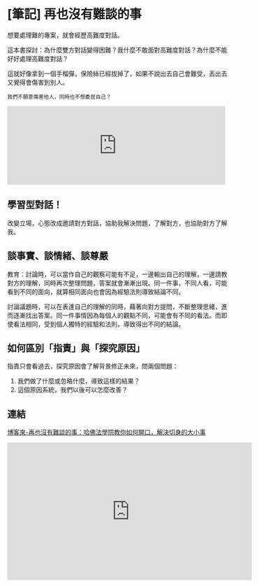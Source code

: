 # [筆記] 再也沒有難談的事



想要處理難的專案，就會經歷高難度對話。

這本書探討：為什麼雙方對話變得困難？我什麼不敢面對高難度對話？為什麼不能好好處理高難度對話？

這就好像拿到一個手榴彈，保險絲已經拔掉了，如果不說出去自己會難受，丟出去又覺得會傷害到別人。

`我們不願意傷害他人，同時也不想委屈自己？`
<!--more-->
<iframe src="https://open.firstory.me/embed/story/clnkg8jpn01sy01zb42pi78dj" height="180" width="99%" frameborder="0" scrolling="no"></iframe>

## 學習型對話！
改變立場，心態改成邀請對方對話，協助我解決問題，了解對方，也協助對方了解我。

## 談事實、談情緒、談尊嚴


教育：討論時，可以當作自己的觀察可能有不足，一邊輸出自己的理解，一邊請教對方的理解，同時再次整理問題，答案就會漸漸出現。同一件事，不同人看，可能看到不同的面向，就算相同面向也會因為經驗法則導致結論不同。

討論議題時，可以在表達自己的理解的同時，藉著向對方提問，不斷整理思緒，進而逐漸找出答案。同一件事情因為每個人的觀點不同，可能會有不同的看法。而即使看法相同，受到個人獨特的經驗和法則，導致得出不同的結論。

## 如何區別「指責」與「探究原因」
指責只會看過去，探究原因會了解背景修正未來，問兩個問題：
1. 我們做了什麼或忽略什麼，導致這樣的結果？
2. 這個原因系統，我們以後可以怎麼改善？

## 連結
[博客來-再也沒有難談的事：哈佛法學院教你如何開口，解決切身的大小事](https://www.books.com.tw/products/0010650242)

<iframe width="560" height="315" src="https://www.youtube.com/embed/O4Y1EnkAXxo?si=2dis_bVaYfXBZx-V" title="YouTube video player" frameborder="0" allow="accelerometer; autoplay; clipboard-write; encrypted-media; gyroscope; picture-in-picture; web-share" allowfullscreen></iframe>

